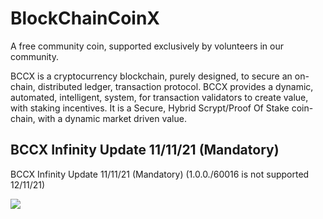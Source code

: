 # BlockChainCoinX 

A free community coin,
supported exclusively by volunteers in our community.

 
BCCX is a cryptocurrency blockchain, purely designed, to secure an on-chain, distributed ledger, transaction protocol. 
BCCX provides a dynamic, automated, intelligent, system, for transaction validators to create value, with staking incentives. 
It is a Secure, Hybrid Scrypt/Proof Of Stake coin-chain, with a dynamic market driven value.

## BCCX Infinity Update   11/11/21 (Mandatory)
 
BCCX Infinity Update   11/11/21 (Mandatory)
(1.0.0./60016 is not supported 12/11/21)

<img src=https://raw.githubusercontent.com/Shadedu/BlockChainCoinX/main/src/qt/res/icons/novacoin.png />
